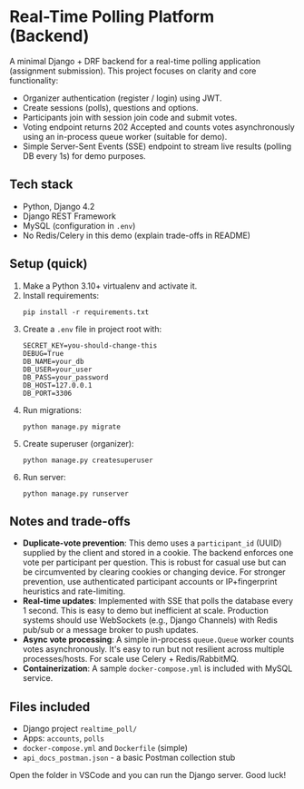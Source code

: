 # Real-Time Polling Platform (Backend)
A minimal Django + DRF backend for a real-time polling application (assignment submission).
This project focuses on clarity and core functionality:
- Organizer authentication (register / login) using JWT.
- Create sessions (polls), questions and options.
- Participants join with session join code and submit votes.
- Voting endpoint returns 202 Accepted and counts votes asynchronously using an in-process queue worker (suitable for demo).
- Simple Server-Sent Events (SSE) endpoint to stream live results (polling DB every 1s) for demo purposes.

## Tech stack
- Python, Django 4.2
- Django REST Framework
- MySQL (configuration in `.env`)
- No Redis/Celery in this demo (explain trade-offs in README)

## Setup (quick)
1. Make a Python 3.10+ virtualenv and activate it.
2. Install requirements:
   ```
   pip install -r requirements.txt
   ```
3. Create a `.env` file in project root with:
   ```
   SECRET_KEY=you-should-change-this
   DEBUG=True
   DB_NAME=your_db
   DB_USER=your_user
   DB_PASS=your_password
   DB_HOST=127.0.0.1
   DB_PORT=3306
   ```
4. Run migrations:
   ```
   python manage.py migrate
   ```
5. Create superuser (organizer):
   ```
   python manage.py createsuperuser
   ```
6. Run server:
   ```
   python manage.py runserver
   ```

## Notes and trade-offs
- **Duplicate-vote prevention**: This demo uses a `participant_id` (UUID) supplied by the client and stored in a cookie. The backend enforces one vote per participant per question. This is robust for casual use but can be circumvented by clearing cookies or changing device. For stronger prevention, use authenticated participant accounts or IP+fingerprint heuristics and rate-limiting.
- **Real-time updates**: Implemented with SSE that polls the database every 1 second. This is easy to demo but inefficient at scale. Production systems should use WebSockets (e.g., Django Channels) with Redis pub/sub or a message broker to push updates.
- **Async vote processing**: A simple in-process `queue.Queue` worker counts votes asynchronously. It's easy to run but not resilient across multiple processes/hosts. For scale use Celery + Redis/RabbitMQ.
- **Containerization**: A sample `docker-compose.yml` is included with MySQL service.

## Files included
- Django project `realtime_poll/`
- Apps: `accounts`, `polls`
- `docker-compose.yml` and `Dockerfile` (simple)
- `api_docs_postman.json` - a basic Postman collection stub

Open the folder in VSCode and you can run the Django server. Good luck!
